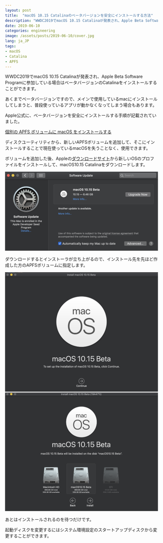 ```yaml
---
layout: post
title:  "macOS 10.15 Catalinaのベータバージョンを安全にインストールする方法"
description: "WWDC2019でmacOS 10.15 Catalinaが発表され、Apple Beta Software Programに参加している場合はベータバージョンのCatalinaをインストールすることができます。"
date: 2019-06-10
categories: engineering
image: /assets/posts/2019-06-10/cover.jpg
lang: ja_JP
tags:
- macOS
- Catalina
- APFS
---
```


WWDC2019でmacOS 10.15 Catalinaが発表され、Apple Beta Software Programに参加している場合はベータバージョンのCatalinaをインストールすることができます。

あくまでベータバージョンですので、メインで使用しているmacにインストールしてしまうと、普段使っているアプリが動かなくなってしまう場合もあります。

Apple公式に、ベータバージョンを安全にインストールする手順が記載されていました。

[個別の APFS ボリュームに macOS をインストールする](https://support.apple.com/ja-jp/HT208891)

ディスクユーティリティから、新しいAPFSボリュームを追加して、そこにインストールすることで現在使っているmacOSを失うことなく、使用できます。

ボリュームを追加した後、Appleの[ダウンロードサイト](https://developer.apple.com/download/)から新しいOSのプロファイルをインストールして、macOS10.15 Catalinaをダウンロードします。

![Download Catalina](/assets/posts/2019-06-10/download.png "Download Catalina")

ダウンロードするとインストーラが立ち上がるので、インストール先を先ほど作成した方のAPFSボリュームに指定します。

![Catalina1](/assets/posts/2019-06-10/catalina1.png "Catalina1")
![Catalina2](/assets/posts/2019-06-10/catalina2.png "Catalina2")

あとはインストールされるのを待つだけです。

起動ディスクを変更するにはシステム環境設定のスタートアップディスクから変更することができます。